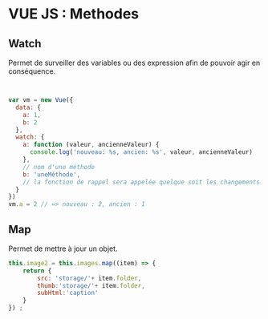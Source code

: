 # VUE JS : Methodes

## Watch

Permet de surveiller des variables ou des expression afin de pouvoir agir en conséquence.

```js


var vm = new Vue({
  data: {
    a: 1,
    b: 2
  },
  watch: {
    a: function (valeur, ancienneValeur) {
      console.log('nouveau: %s, ancien: %s', valeur, ancienneValeur)
    },
    // nom d'une méthode
    b: 'uneMéthode',
    // la fonction de rappel sera appelée quelque soit les changements des propriétés de l'objet observé indépendamment de leur profondeur
  }
})
vm.a = 2 // => nouveau : 2, ancien : 1
```

## Map 

Permet de mettre à jour un objet. 

```js
this.image2 = this.images.map((item) => {
    return {
        src: 'storage/'+ item.folder,
        thumb:'storage/'+ item.folder,
        subHtml:'caption'
    }
}) ;
```
